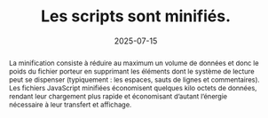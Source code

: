 ---
title: Les scripts sont minifiés.
abstract: "La minification consiste à réduire au maximum un volume de données et donc le poids du fichier porteur en supprimant les éléments dont le système de lecture peut se dispenser (typiquement&nbsp;: les espaces, sauts de lignes et commentaires). Les fichiers JavaScript minifiées économisent quelques kilo octets de données, rendant leur chargement plus rapide et économisant d’autant l’énergie nécessaire à leur transfert et affichage."
categories: 
    - "performances et rétrocompatibilité"
agrege: O4223-E068
opquast: '4 223'
indiceebook: '068'
description: "Règle n°68"
before: "067"
weight: "068"
after: "069"
actif: '1'
layout: rules
date: 2025-07-15
tags: 
    - "Écoconception"
objectif: 
    - "Minimiser la quantité de données à télécharger"
    - "Améliorer les performances"
    - "Diminuer l'impact énergétique lié à la consultation du livre numérique"
Meo: 
    - "Supprimer les espaces non nécessaires, les sauts de ligne et les commentaires dans les fichiers JavaScript en recourant à des outils dédiés"
Controle: 
    - "Vérifier manuellement au sein de tous les fichiers JavaScript qu'aucun retour ligne, commentaire, indentation ou saut de ligne n'est présent."
    - "Ou identifier la liste des fichiers JavaScript non minifiés à l'aide d'outils de développement (navigateurs, outils en ligne, etc.)"
epubcheck: 
ace: 
humancheck: true
ReadiumGoToolkit: 
Source: 
    - "Opquast"
Referentiel: 
    - "[Web Sustainability Guidelines (WSG)](https://w3c.github.io/sustyweb/#minify-your-html-css-and-javascript)"
    - "[Référentiel général de l’écoconception des services numériques](https://www.arcep.fr/uploads/tx_gspublication/consultation-referentiel-ecoconception-services-numeriques_091023.pdf) (6.5 Le service numérique a-t-il mis en place des techniques de compression sur la totalité des ressources transférées dont il a le contrôle&nbsp;?)"
steps: 
    - "Production numérique"
    - ""
---